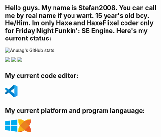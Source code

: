 ## Hello guys. My name is Stefan2008. You can call me by real name if you want. 15 year's old boy. He/Him. Im only Haxe and HaxeFlixel coder only for Friday Night Funkin': SB Engine. Here's my current status: 

![Anurag's GitHub stats](https://github-readme-stats.vercel.app/api?username=stefan2008git&show_icons=true&theme=gruvbox)

<img src="https://img.shields.io/badge/Windows 10-FFA500?style=for-the-badge&logo=windows&logoColor=white" /> <img src="https://img.shields.io/badge/haxe-logo.svg?style=for-the-badge&logo=haxe&logoColor=white)" /> <img src="https://img.shields.io/badge/lenovo%20ideapad 14igl05-FFA500?style=for-the-badge&logo=lenovo&logoColor=white" />

## My current code editor:

<img height="40" src="https://raw.githubusercontent.com/devicons/devicon/master/icons/vscode/vscode-original.svg" />

## My current platform and program langauage:

<img height="40" src="https://raw.githubusercontent.com/devicons/devicon/master/icons/windows8/windows8-original.svg" /> <img height="40" src="https://raw.githubusercontent.com/devicons/devicon/master/icons/haxe/haxe-original.svg" /> 

